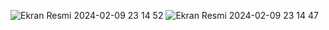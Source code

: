 ![Ekran Resmi 2024-02-09 23 14 52](https://github.com/SarperKececi/FirebaseInstaClone/assets/149234315/30fe308a-11dc-4387-827d-5297c9629397)
![Ekran Resmi 2024-02-09 23 14 47](https://github.com/SarperKececi/FirebaseInstaClone/assets/149234315/f94098ce-6b76-417a-aa27-bf73462dc1cb)
